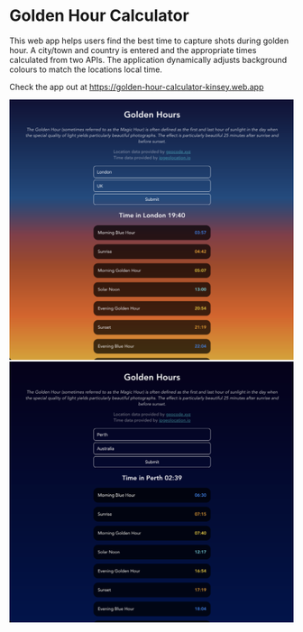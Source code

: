 # Golden Hour Calculator 

This web app helps users find the best time to capture shots during golden hour. A city/town and country is entered and the appropriate times calculated from two APIs. The application dynamically adjusts background colours to match the locations local time.

Check the app out at https://golden-hour-calculator-kinsey.web.app

![Day time](https://github.com/alexkinsey/golden_hours/blob/main/light%20test.png "Screenshot")
![Night time](https://github.com/alexkinsey/golden_hours/blob/main/dark%20test.png "Screenshot")

